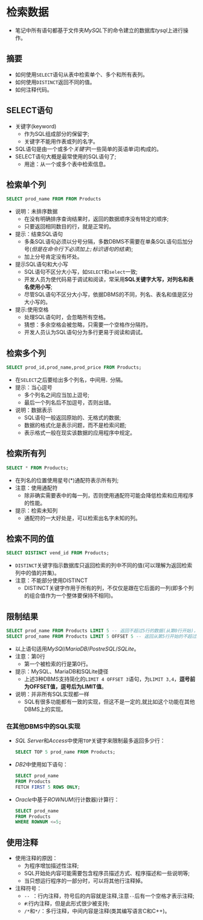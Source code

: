 # 检索数据
- 笔记中所有语句都基于文件夹*MySQL*下的命令建立的数据库*tysql*上进行操作。
## 摘要
- 如何使用`SELECT`语句从表中检索单个、多个和所有表列。
- 如何使用`DISTINCT`返回不同的值。
- 如何注释代码。

## SELECT语句
- 关键字(keyword)
  - 作为SQL组成部分的保留字;
  - 关键字不能用作表或列的名字。
- SQL语句是由一个或多个*关键字*(一些简单的英语单词)构成的。
- SELECT语句大概是最常使用的SQL语句了;
  - 用途：从一个或多个表中检索信息。

## 检索单个列
```sql
SELECT prod_name FROM FROM Products
```
- 说明：未排序数据
  - 在没有明确排序查询结果时，返回的数据顺序没有特定的顺序;
  - 只要返回相同数目的行，就是正常的。
- 提示：结束SQL语句
  - 多条SQL语句必须以分号分隔，多数DBMS不需要在单条SQL语句后加分号(*但是在命令行下必须加上`;`标识语句的结束*);
  - 加上分号肯定没有坏处。
- 提示SQL语句和大小写
  - SQL语句不区分大小写，如`SELECT`和`select`一致;
  - 开发人员为使代码易于调试和阅读，常采用**SQL关键字大写，对列名和表名使用小写**;
  - 尽管SQL语句不区分大小写，依据DBMS的不同，列名、表名和值是区分大小写的。
- 提示:使用空格
  - 处理SQL语句时，会忽略所有空格。
  - 猜想：多余空格会被忽略，只需要一个空格作分隔符。
  - 开发人员认为SQL语句分为多行更易于阅读和调试。
## 检索多个列
```sql
SELECT prod_id,prod_name,prod_price FROM Products;
```
- 在`SELECT`之后要给出多个列名，中间用`，`分隔。
- 提示：当心逗号
  - 多个列名之间应当加上逗号;
  - 最后一个列名后不加逗号，否则出错。
- 说明：数据表示
  - SQL语句一般返回原始的、无格式的数据;
  - 数据的格式化是表示问题，而不是检索问题;
  - 表示格式一般在现实该数据的应用程序中规定。
## 检索所有列
```SQL
SELECT * FROM Products;
```
- 在列名的位置使用星号(*)通配符表示所有列;
- 注意：使用通配符
  - 除非确实需要表中的每一列，否则使用通配符可能会降低检索和应用程序的性能。
- 提示：检索未知列
  - 通配符的一大好处是，可以检索出名字未知的列。
## 检索不同的值
```sql
SELECT DISTINCT vend_id FROM Products;
```
- `DISTINCT`关键字指示数据库只返回检索的列中不同的值(可以理解为返回检索列中的值的并集)。
- 注意：不能部分使用DISTINCT
  - DISTINCT关键字作用于所有的列，不仅仅是跟在它后面的一列(即多个列的组合值作为一个整体要保持不相同)。
## 限制结果
```sql
SELECT prod_name FROM Products LIMIT 5 -- 返回不超过5行的数据(从第0行开始)，相当于OFFSET 0
SELECT prod_name FROM Products LIMIT 5 OFFSET 5 -- 返回从第5行开始的不超过5行的数据(如果剩下数据不足5行则显示不足5行)
```
- 以上语句适用*MySQl*/*MariaDB*/*PostreSQL*/*SQLite*。
- 注意：第0行
  - 第一个被检索的行是第0行。
- 提示：MySQL、MariaDB和SQLite捷径
  - 上述3种DBMS支持简化的`LIMIT 4 OFFSET 3`语句，为`LIMIT 3,4`，**逗号前为OFFSET值，逗号后为LIMIT值**。
- 说明：并非所有SQL实现都一样
  - SQL有很多功能都有一致的实现，但这不是一定的,就比如这个功能在其他DBMS上的实现。
### 在其他DBMS中的SQL实现
- *SQL Server*和*Access*中使用`TOP`关键字来限制最多返回多少行：
  ```sql
  SELECT TOP 5 prod_name FROM Products;
  ```
- *DB2*中使用如下语句：
  ```sql
  SELECT prod_name
  FROM Products
  FETCH FIRST 5 ROWS ONLY;
  ```
- *Oracle*中基于*ROWNUM*(行计数器)计算行：
  ```sql
  SELECT prod_name
  FROM Products
  WHERE ROWNUM <=5;
  ```
## 使用注释
- 使用注释的原因：
  - 为程序增加描述性注释;
  - SQL开始处内容可能需要包含程序员描述方式、程序描述和一些说明等;
  - 当只想运行程序的一部分时，可以将其他行注释掉。
- 注释符号：
  - `-- `：行内注释，符号后的内容就是注释,注意`--`后有一个空格才表示注释;
  - `#`:行内注释，但是此形式很少被支持;
  - `/*`和`*/`：多行注释，中间内容是注释(类其编写语言C和C++)。

